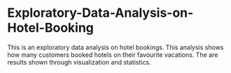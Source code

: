 # Exploratory-Data-Analysis-on-Hotel-Booking
This is an exploratory data analysis on hotel bookings. This analysis shows how many customers booked hotels on their favourite vacations. The are results shown through visualization and statistics.
